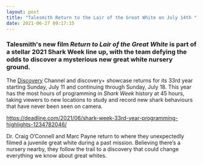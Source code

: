 ```yaml
---
layout: post
title: "Talesmith Return to the Lair of the Great White on July 14th "
date: 2021-06-27 09:17:15
---
```

### Talesmith's new film *Return to Lair of the Great White* is part of a stellar 2021 **Shark Week** line up, with the team defying the odds to discover a mysterious new great white nursery ground.

The [Discovery](https://deadline.com/tag/discovery/) Channel and discovery+ showcase returns for its 33rd year starting Sunday, July 11 and continuing through Sunday, July 18. This year has the most hours of programming in *Shark Week* history at 45 hours, taking viewers to new locations to study and record new shark behaviours that have never been seen on camera.[](https://deadline.com/2021/06/shark-week-33rd-year-programming-highlights-1234782046/)

<https://deadline.com/2021/06/shark-week-33rd-year-programming-highlights-1234782046/>

Dr. Craig O’Connell and Marc Payne return to where they unexpectedly filmed a juvenile great white during a past mission. Believing there’s a nursery nearby, they follow the trail to a discovery that could change everything we know about great whites.